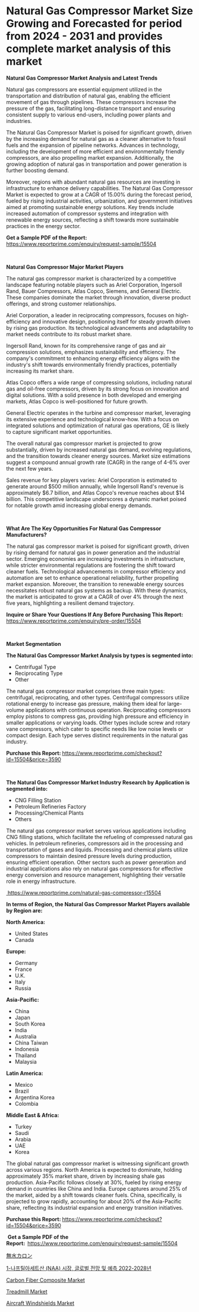 <p><h1>Natural Gas Compressor Market Size Growing and Forecasted for period from 2024 - 2031 and provides complete market analysis of this market</h1></p><p><strong>Natural Gas Compressor Market Analysis and Latest Trends</strong></p>
<p><p>Natural gas compressors are essential equipment utilized in the transportation and distribution of natural gas, enabling the efficient movement of gas through pipelines. These compressors increase the pressure of the gas, facilitating long-distance transport and ensuring consistent supply to various end-users, including power plants and industries. </p><p>The Natural Gas Compressor Market is poised for significant growth, driven by the increasing demand for natural gas as a cleaner alternative to fossil fuels and the expansion of pipeline networks. Advances in technology, including the development of more efficient and environmentally friendly compressors, are also propelling market expansion. Additionally, the growing adoption of natural gas in transportation and power generation is further boosting demand.</p><p>Moreover, regions with abundant natural gas resources are investing in infrastructure to enhance delivery capabilities. The Natural Gas Compressor Market is expected to grow at a CAGR of 15.00% during the forecast period, fueled by rising industrial activities, urbanization, and government initiatives aimed at promoting sustainable energy solutions. Key trends include increased automation of compressor systems and integration with renewable energy sources, reflecting a shift towards more sustainable practices in the energy sector.</p></p>
<p><strong>Get a Sample PDF of the Report:&nbsp;</strong> <a href="https://www.reportprime.com/enquiry/request-sample/15504">https://www.reportprime.com/enquiry/request-sample/15504</a></p>
<p>&nbsp;</p>
<p><strong>Natural Gas Compressor Major Market Players</strong></p>
<p><p>The natural gas compressor market is characterized by a competitive landscape featuring notable players such as Ariel Corporation, Ingersoll Rand, Bauer Compressors, Atlas Copco, Siemens, and General Electric. These companies dominate the market through innovation, diverse product offerings, and strong customer relationships.</p><p>Ariel Corporation, a leader in reciprocating compressors, focuses on high-efficiency and innovative design, positioning itself for steady growth driven by rising gas production. Its technological advancements and adaptability to market needs contribute to its robust market share.</p><p>Ingersoll Rand, known for its comprehensive range of gas and air compression solutions, emphasizes sustainability and efficiency. The company's commitment to enhancing energy efficiency aligns with the industry's shift towards environmentally friendly practices, potentially increasing its market share.</p><p>Atlas Copco offers a wide range of compressing solutions, including natural gas and oil-free compressors, driven by its strong focus on innovation and digital solutions. With a solid presence in both developed and emerging markets, Atlas Copco is well-positioned for future growth.</p><p>General Electric operates in the turbine and compressor market, leveraging its extensive experience and technological know-how. With a focus on integrated solutions and optimization of natural gas operations, GE is likely to capture significant market opportunities.</p><p>The overall natural gas compressor market is projected to grow substantially, driven by increased natural gas demand, evolving regulations, and the transition towards cleaner energy sources. Market size estimations suggest a compound annual growth rate (CAGR) in the range of 4-6% over the next few years.</p><p>Sales revenue for key players varies: Ariel Corporation is estimated to generate around $500 million annually, while Ingersoll Rand's revenue is approximately $6.7 billion, and Atlas Copco's revenue reaches about $14 billion. This competitive landscape underscores a dynamic market poised for notable growth amid increasing global energy demands.</p></p>
<p>&nbsp;</p>
<p><strong>What Are The Key Opportunities For Natural Gas Compressor Manufacturers?</strong></p>
<p><p>The natural gas compressor market is poised for significant growth, driven by rising demand for natural gas in power generation and the industrial sector. Emerging economies are increasing investments in infrastructure, while stricter environmental regulations are fostering the shift toward cleaner fuels. Technological advancements in compressor efficiency and automation are set to enhance operational reliability, further propelling market expansion. Moreover, the transition to renewable energy sources necessitates robust natural gas systems as backup. With these dynamics, the market is anticipated to grow at a CAGR of over 4% through the next five years, highlighting a resilient demand trajectory.</p></p>
<p><strong>Inquire or Share Your Questions If Any Before Purchasing This Report:</strong> <a href="https://www.reportprime.com/enquiry/pre-order/15504">https://www.reportprime.com/enquiry/pre-order/15504</a></p>
<p>&nbsp;</p>
<p><strong>Market Segmentation</strong></p>
<p><strong>The Natural Gas Compressor Market Analysis by types is segmented into:</strong></p>
<p><ul><li>Centrifugal Type</li><li>Reciprocating Type</li><li>Other</li></ul></p>
<p><p>The natural gas compressor market comprises three main types: centrifugal, reciprocating, and other types. Centrifugal compressors utilize rotational energy to increase gas pressure, making them ideal for large-volume applications with continuous operation. Reciprocating compressors employ pistons to compress gas, providing high pressure and efficiency in smaller applications or varying loads. Other types include screw and rotary vane compressors, which cater to specific needs like low noise levels or compact design. Each type serves distinct requirements in the natural gas industry.</p></p>
<p><strong>Purchase this Report:&nbsp;</strong><a href="https://www.reportprime.com/checkout?id=15504&price=3590">https://www.reportprime.com/checkout?id=15504&price=3590</a></p>
<p>&nbsp;</p>
<p><strong>The Natural Gas Compressor Market Industry Research by Application is segmented into:</strong></p>
<p><ul><li>CNG Filling Station</li><li>Petroleum Refineries Factory</li><li>Processing/Chemical Plants</li><li>Others</li></ul></p>
<p><p>The natural gas compressor market serves various applications including CNG filling stations, which facilitate the refueling of compressed natural gas vehicles. In petroleum refineries, compressors aid in the processing and transportation of gases and liquids. Processing and chemical plants utilize compressors to maintain desired pressure levels during production, ensuring efficient operation. Other sectors such as power generation and industrial applications also rely on natural gas compressors for effective energy conversion and resource management, highlighting their versatile role in energy infrastructure.</p></p>
<p><a href="https://www.reportprime.com/natural-gas-compressor-r15504">&nbsp;https://www.reportprime.com/natural-gas-compressor-r15504</a></p>
<p><strong>In terms of Region, the Natural Gas Compressor Market Players available by Region are:</strong></p>
<p>
    <p> <strong> North America: </strong>
        <ul>
            <li>United States</li>
            <li>Canada</li>
        </ul>
        </p> 
    <p> <strong> Europe: </strong>
        <ul>
            <li>Germany</li>
            <li>France</li>
            <li>U.K.</li>
            <li>Italy</li>
            <li>Russia</li>
        </ul>
        </p> 
    <p> <strong> Asia-Pacific: </strong>
        <ul>
            <li>China</li>
            <li>Japan</li>
            <li>South Korea</li>
            <li>India</li>
            <li>Australia</li>
            <li>China Taiwan</li>
            <li>Indonesia</li>
            <li>Thailand</li>
            <li>Malaysia</li>
        </ul>
        </p> 
    <p> <strong> Latin America: </strong>
        <ul>
            <li>Mexico</li>
            <li>Brazil</li>
            <li>Argentina Korea</li>
            <li>Colombia</li>
        </ul>
        </p> 
    <p> <strong> Middle East & Africa: </strong>
        <ul>
            <li>Turkey</li>
            <li>Saudi</li>
            <li>Arabia</li>
            <li>UAE</li>
            <li>Korea</li>
        </ul>
    </p>
    </p>
<p><p>The global natural gas compressor market is witnessing significant growth across various regions. North America is expected to dominate, holding approximately 35% market share, driven by increasing shale gas production. Asia-Pacific follows closely at 30%, fueled by rising energy demand in countries like China and India. Europe captures around 25% of the market, aided by a shift towards cleaner fuels. China, specifically, is projected to grow rapidly, accounting for about 20% of the Asia-Pacific share, reflecting its industrial expansion and energy transition initiatives.</p></p>
<p><strong>Purchase this Report: </strong><a href="https://www.reportprime.com/checkout?id=15504&price=3590">https://www.reportprime.com/checkout?id=15504&price=3590</a></p>
<p>&nbsp;<strong>Get a Sample PDF of the Report:&nbsp;&nbsp;</strong><a href="https://www.reportprime.com/enquiry/request-sample/15504">https://www.reportprime.com/enquiry/request-sample/15504</a></p>
<p><strong></strong></p>
<p><p><a href="https://medium.com/@dfg5fff/caron-anhydride-market-%E3%81%AE%E3%82%B0%E3%83%AD%E3%83%BC%E3%83%90%E3%83%AB%E5%B8%82%E5%A0%B4%E6%A6%82%E8%A6%81%E3%81%AF-%E4%B8%96%E7%95%8C%E3%81%8A%E3%82%88%E3%81%B3%E4%B8%BB%E8%A6%81%E5%B8%82%E5%A0%B4%E3%81%AB%E3%81%8A%E3%81%91%E3%82%8B%E6%A5%AD%E7%95%8C%E3%81%AB%E5%BD%B1%E9%9F%BF%E3%82%92%E4%B8%8E%E3%81%88%E3%82%8B%E4%B8%BB%E8%A6%81%E3%81%AA%E3%83%88%E3%83%AC%E3%83%B3%E3%83%89%E3%81%AB%E3%81%A4%E3%81%84%E3%81%A6-%E7%8B%AC%E8%87%AA%E3%81%AE%E8%A6%96%E7%82%B9%E3%82%92%E6%8F%90%E4%BE%9B%E3%81%97%E3%81%BE%E3%81%99-008435ee33e1">無水カロン</a></p><p><a href="https://medium.com/@iarhbiqv81/%EC%84%B8%EA%B3%84-1-naphthylacetic-acid-naa-market-global-outlook-and-forecast-2022-2028-market-%EC%9D%80-2024%EC%97%90%EC%84%9C-2031%EB%A1%9C-0566a191b2f5?postPublishedType=initial">1-나프틸아세트산 (NAA) 시장, 글로벌 전망 및 예측 2022-2028년</a></p><p><a href="https://medium.com/@edward.butler98876/the-global-carbon-fiber-composite-market-is-projected-to-experience-an-annual-growth-rate-of-12-9-786a3ad1a08f">Carbon Fiber Composite Market</a></p><p><a href="https://www.linkedin.com/pulse/treadmill-market-share-analysis-growth-trends-forecasts-period-gtgzc?trackingId=eh0HmyU2T5OaFTqK3iIxyQ%3D%3D">Treadmill Market</a></p><p><a href="https://issuu.com/reportprime-2/docs/aircraft-windshields-market-size-20_7bf58c652c3cd5">Aircraft Windshields Market</a></p></p>